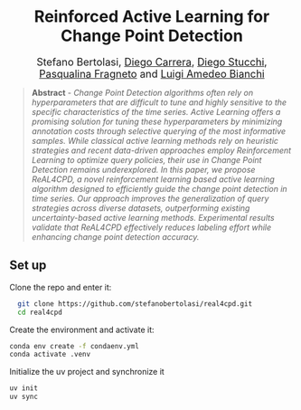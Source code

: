 <h1 align="center">
  Reinforced Active Learning for Change Point Detection
</h1>

<p align="center">
  <font size="4">
    Stefano Bertolasi, 
    <a href="https://scholar.google.com/citations?user=Xx_z0_wAAAAJ&hl=it">Diego Carrera</a>, 
    <a href="https://scholar.google.com/citations?user=-Pmt-OoAAAAJ&hl=it">Diego Stucchi</a>, 
    <a href="https://scholar.google.com/citations?user=HcV1WEAAAAAJ&hl=en">Pasqualina Fragneto</a> and 
    <a href="https://scholar.google.it/citations?user=8JOvCVoAAAAJ&hl=it">Luigi Amedeo Bianchi</a>
  </font>
</p>

<!--
<p align="center">
  <img src="https://img.shields.io/badge/python-3.10%2B-blue" alt="Python 3.10+">
  <img src="https://img.shields.io/badge/license-MIT-green" alt="License MIT">
  <img src="https://img.shields.io/badge/conference-ICDM%202025-orange" alt="ICDM 2025">
</p>
-->
>**Abstract** - *Change Point Detection algorithms often rely on hyperparameters that are difficult to tune and highly sensitive to the specific characteristics of the time series. Active Learning offers a promising solution for tuning these hyperparameters by minimizing annotation costs through selective querying of the most informative samples. While classical active learning methods rely on heuristic strategies and recent data-driven approaches employ Reinforcement Learning to optimize query policies, their use in Change Point Detection remains underexplored. In this paper, we propose ReAL4CPD, a novel reinforcement learning based active learning algorithm designed to efficiently guide the change point detection in time series. Our approach improves the generalization of query strategies across diverse datasets, outperforming existing uncertainty-based active learning methods. Experimental results validate that ReAL4CPD effectively reduces labeling effort while enhancing change point detection accuracy.*

<h2>
  Set up
</h2>

Clone the repo and enter it:

```bash
  git clone https://github.com/stefanobertolasi/real4cpd.git
  cd real4cpd
```
Create the environment and activate it:

```bash
conda env create -f condaenv.yml
conda activate .venv
```

Initialize the uv project and synchronize it
```bash
uv init
uv sync
```
